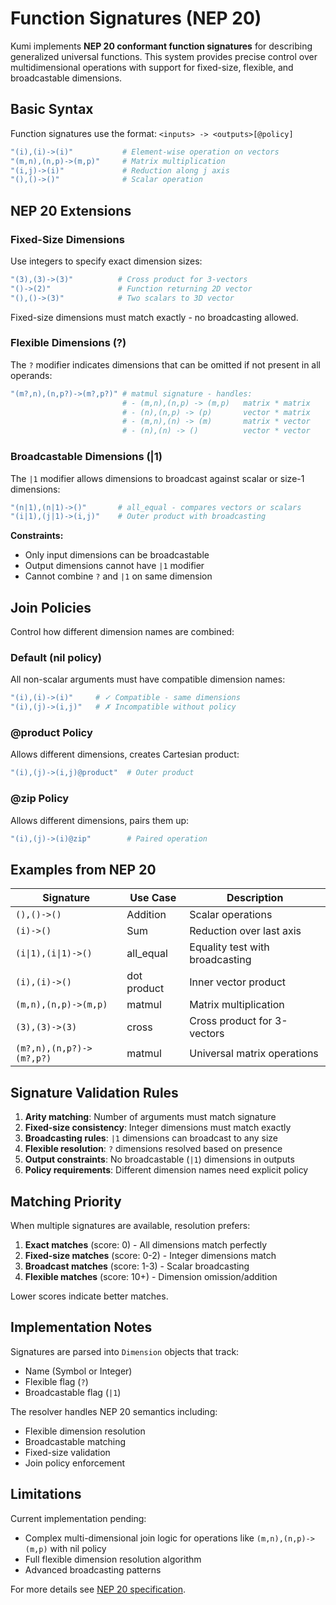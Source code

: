 # Function Signatures (NEP 20)

Kumi implements **NEP 20 conformant function signatures** for describing generalized universal functions. This system provides precise control over multidimensional operations with support for fixed-size, flexible, and broadcastable dimensions.

## Basic Syntax

Function signatures use the format: `<inputs> -> <outputs>[@policy]`

```ruby
"(i),(i)->(i)"           # Element-wise operation on vectors
"(m,n),(n,p)->(m,p)"     # Matrix multiplication  
"(i,j)->(i)"             # Reduction along j axis
"(),()->()"              # Scalar operation
```

## NEP 20 Extensions

### Fixed-Size Dimensions

Use integers to specify exact dimension sizes:

```ruby
"(3),(3)->(3)"          # Cross product for 3-vectors
"()->(2)"               # Function returning 2D vector
"(),()->(3)"            # Two scalars to 3D vector
```

Fixed-size dimensions must match exactly - no broadcasting allowed.

### Flexible Dimensions (?)

The `?` modifier indicates dimensions that can be omitted if not present in all operands:

```ruby
"(m?,n),(n,p?)->(m?,p?)" # matmul signature - handles:
                         # - (m,n),(n,p) -> (m,p)   matrix * matrix
                         # - (n),(n,p) -> (p)       vector * matrix  
                         # - (m,n),(n) -> (m)       matrix * vector
                         # - (n),(n) -> ()          vector * vector
```

### Broadcastable Dimensions (|1)

The `|1` modifier allows dimensions to broadcast against scalar or size-1 dimensions:

```ruby
"(n|1),(n|1)->()"       # all_equal - compares vectors or scalars
"(i|1),(j|1)->(i,j)"    # Outer product with broadcasting
```

**Constraints:**
- Only input dimensions can be broadcastable
- Output dimensions cannot have `|1` modifier
- Cannot combine `?` and `|1` on same dimension

## Join Policies

Control how different dimension names are combined:

### Default (nil policy)
All non-scalar arguments must have compatible dimension names:
```ruby
"(i),(i)->(i)"     # ✓ Compatible - same dimensions
"(i),(j)->(i,j)"   # ✗ Incompatible without policy
```

### @product Policy
Allows different dimensions, creates Cartesian product:
```ruby
"(i),(j)->(i,j)@product"  # Outer product
```

### @zip Policy  
Allows different dimensions, pairs them up:
```ruby
"(i),(j)->(i)@zip"        # Paired operation
```

## Examples from NEP 20

| Signature | Use Case | Description |
|-----------|----------|-------------|
| `(),()->()` | Addition | Scalar operations |
| `(i)->()` | Sum | Reduction over last axis |
| `(i\|1),(i\|1)->()` | all_equal | Equality test with broadcasting |
| `(i),(i)->()` | dot product | Inner vector product |
| `(m,n),(n,p)->(m,p)` | matmul | Matrix multiplication |
| `(3),(3)->(3)` | cross | Cross product for 3-vectors |
| `(m?,n),(n,p?)->(m?,p?)` | matmul | Universal matrix operations |

## Signature Validation Rules

1. **Arity matching**: Number of arguments must match signature
2. **Fixed-size consistency**: Integer dimensions must match exactly
3. **Broadcasting rules**: `|1` dimensions can broadcast to any size
4. **Flexible resolution**: `?` dimensions resolved based on presence
5. **Output constraints**: No broadcastable (`|1`) dimensions in outputs
6. **Policy requirements**: Different dimension names need explicit policy

## Matching Priority

When multiple signatures are available, resolution prefers:

1. **Exact matches** (score: 0) - All dimensions match perfectly
2. **Fixed-size matches** (score: 0-2) - Integer dimensions match
3. **Broadcast matches** (score: 1-3) - Scalar broadcasting  
4. **Flexible matches** (score: 10+) - Dimension omission/addition

Lower scores indicate better matches.

## Implementation Notes

Signatures are parsed into `Dimension` objects that track:
- Name (Symbol or Integer)
- Flexible flag (`?`)
- Broadcastable flag (`|1`)

The resolver handles NEP 20 semantics including:
- Flexible dimension resolution
- Broadcastable matching
- Fixed-size validation
- Join policy enforcement

## Limitations

Current implementation pending:
- Complex multi-dimensional join logic for operations like `(m,n),(n,p)->(m,p)` with nil policy
- Full flexible dimension resolution algorithm
- Advanced broadcasting patterns

For more details see [NEP 20 specification](https://numpy.org/neps/nep-0020-expansion-of-generalized-ufunc-signatures.html).